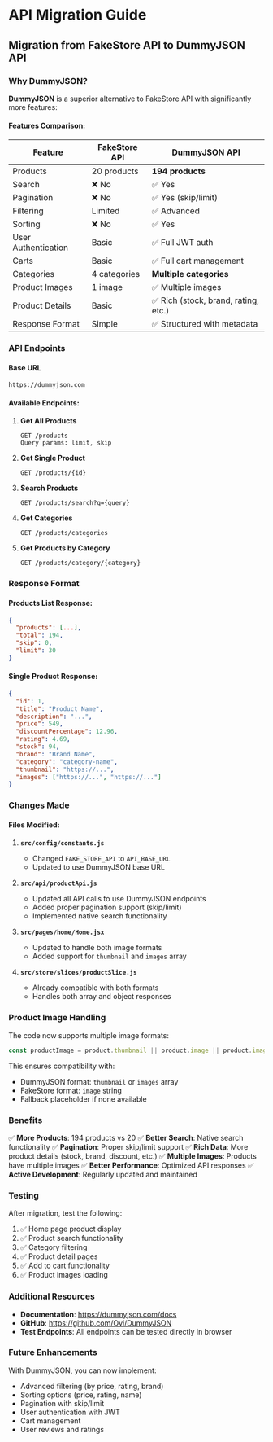 # API Migration Guide

## Migration from FakeStore API to DummyJSON API

### Why DummyJSON?

**DummyJSON** is a superior alternative to FakeStore API with significantly more features:

#### Features Comparison:

| Feature | FakeStore API | DummyJSON API |
|---------|--------------|---------------|
| Products | 20 products | **194 products** |
| Search | ❌ No | ✅ Yes |
| Pagination | ❌ No | ✅ Yes (skip/limit) |
| Filtering | Limited | ✅ Advanced |
| Sorting | ❌ No | ✅ Yes |
| User Authentication | Basic | ✅ Full JWT auth |
| Carts | Basic | ✅ Full cart management |
| Categories | 4 categories | **Multiple categories** |
| Product Images | 1 image | ✅ Multiple images |
| Product Details | Basic | ✅ Rich (stock, brand, rating, etc.) |
| Response Format | Simple | ✅ Structured with metadata |

### API Endpoints

#### Base URL
```
https://dummyjson.com
```

#### Available Endpoints:

1. **Get All Products**
   ```
   GET /products
   Query params: limit, skip
   ```

2. **Get Single Product**
   ```
   GET /products/{id}
   ```

3. **Search Products**
   ```
   GET /products/search?q={query}
   ```

4. **Get Categories**
   ```
   GET /products/categories
   ```

5. **Get Products by Category**
   ```
   GET /products/category/{category}
   ```

### Response Format

#### Products List Response:
```json
{
  "products": [...],
  "total": 194,
  "skip": 0,
  "limit": 30
}
```

#### Single Product Response:
```json
{
  "id": 1,
  "title": "Product Name",
  "description": "...",
  "price": 549,
  "discountPercentage": 12.96,
  "rating": 4.69,
  "stock": 94,
  "brand": "Brand Name",
  "category": "category-name",
  "thumbnail": "https://...",
  "images": ["https://...", "https://..."]
}
```

### Changes Made

#### Files Modified:

1. **`src/config/constants.js`**
   - Changed `FAKE_STORE_API` to `API_BASE_URL`
   - Updated to use DummyJSON base URL

2. **`src/api/productApi.js`**
   - Updated all API calls to use DummyJSON endpoints
   - Added proper pagination support (skip/limit)
   - Implemented native search functionality

3. **`src/pages/home/Home.jsx`**
   - Updated to handle both image formats
   - Added support for `thumbnail` and `images` array

4. **`src/store/slices/productSlice.js`**
   - Already compatible with both formats
   - Handles both array and object responses

### Product Image Handling

The code now supports multiple image formats:
```javascript
const productImage = product.thumbnail || product.image || product.images?.[0] || 'fallback-url';
```

This ensures compatibility with:
- DummyJSON format: `thumbnail` or `images` array
- FakeStore format: `image` string
- Fallback placeholder if none available

### Benefits

✅ **More Products**: 194 products vs 20
✅ **Better Search**: Native search functionality
✅ **Pagination**: Proper skip/limit support
✅ **Rich Data**: More product details (stock, brand, discount, etc.)
✅ **Multiple Images**: Products have multiple images
✅ **Better Performance**: Optimized API responses
✅ **Active Development**: Regularly updated and maintained

### Testing

After migration, test the following:
1. ✅ Home page product display
2. ✅ Product search functionality
3. ✅ Category filtering
4. ✅ Product detail pages
5. ✅ Add to cart functionality
6. ✅ Product images loading

### Additional Resources

- **Documentation**: https://dummyjson.com/docs
- **GitHub**: https://github.com/Ovi/DummyJSON
- **Test Endpoints**: All endpoints can be tested directly in browser

### Future Enhancements

With DummyJSON, you can now implement:
- Advanced filtering (by price, rating, brand)
- Sorting options (price, rating, name)
- Pagination with skip/limit
- User authentication with JWT
- Cart management
- User reviews and ratings
